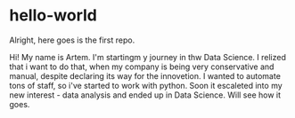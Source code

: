 # hello-world
Alright, here goes is the first repo.

Hi! My name is Artem. I'm startingm y journey in thw Data Science. I relized that i want to do that, when my company is being very conservative and manual, despite declaring its way for the innovetion. I wanted to automate tons of staff, so i've started to work with python. Soon it escaleted into my new interest - data analysis and ended up in Data Science. Will see how it goes.
